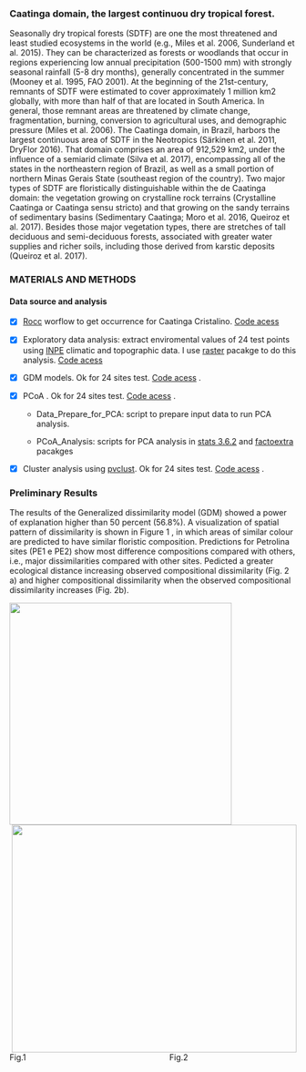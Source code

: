### Caatinga domain, the largest continuou dry tropical forest.

Seasonally dry tropical forests (SDTF) are one the most threatened and least studied ecosystems in the world (e.g., Miles et al. 2006, Sunderland et al. 2015). They can be characterized as forests or woodlands that occur in regions experiencing low annual precipitation (500-1500 mm) with strongly seasonal rainfall (5-8 dry months), generally concentrated in the summer (Mooney et al. 1995, FAO 2001). At the beginning of the 21st-century, remnants of SDTF were estimated to cover approximately 1 million km2 globally, with more than half of that are located in South America. In general, those remnant areas are threatened by climate change, fragmentation, burning, conversion to agricultural uses, and demographic pressure (Miles et al. 2006). The Caatinga domain, in Brazil, harbors the largest continuous area of SDTF in the Neotropics (Särkinen et al. 2011, DryFlor 2016). That domain comprises an area of 912,529 km2, under the influence of a semiarid climate (Silva et al. 2017), encompassing all of the states in the northeastern region of Brazil, as well as a small portion of northern Minas Gerais State (southeast region of the country). Two major types of SDTF are floristically distinguishable within the de Caatinga domain: the vegetation growing on crystalline rock terrains (Crystalline Caatinga or Caatinga sensu stricto) and that growing on the sandy terrains of sedimentary basins (Sedimentary Caatinga; Moro et al. 2016, Queiroz et al. 2017). Besides those major vegetation types, there are stretches of tall deciduous and semi-deciduous forests, associated with greater water supplies and richer soils, including those derived from karstic deposits (Queiroz et al. 2017).

### MATERIALS AND METHODS

#### Data source and analysis 

- [x] [Rocc](https://github.com/liibre/Rocc) worflow  to get occurrence for Caatinga Cristalino. [Code acess](https://github.com/Tai-Rocha/Caatinga_Dry_Forest.github.io/tree/master/script/get_data)


- [x]  Exploratory data analysis: extract enviromental values of 24 test points using [INPE](http://www.dpi.inpe.br/Ambdata/download.php) climatic and topographic data. I use [raster](https://www.rdocumentation.org/packages/raster/versions/3.3-7) pacakge to do this analysis.  [Code acess](https://github.com/Tai-Rocha/Caatinga_Dry_Forest.github.io/tree/master/script/exploratory)     

- [x]  GDM models. Ok for 24 sites test. [Code acess](https://github.com/Tai-Rocha/Caatinga_Dry_Forest.github.io/tree/master/script/GDM) .


- [x]  PCoA . Ok for 24 sites test. [Code acess](https://github.com/Tai-Rocha/Caatinga_Dry_Forest.github.io/blob/master/script/PCoA/PCoA.R) .


    - Data_Prepare_for_PCA: script to prepare input data to run PCA analysis.
    
    - PCoA_Analysis: scripts for PCA analysis in [stats 3.6.2]( https://www.rdocumentation.org/packages/stats/versions/3.6.2/ ) and [factoextra](https://www.rdocumentation.org/packages/factoextra/versions/1.0.7) pacakges                    
    
        
- [x]  Cluster analysis using [pvclust]( https://github.com/shimo-lab/pvclust ). Ok for 24 sites test. [Code acess](https://github.com/Tai-Rocha/Caatinga_Dry_Forest.github.io/tree/master/script/Cluster) .


### Preliminary Results 


The results of the Generalized dissimilarity model (GDM) showed a power of explanation higher than 50 percent (56.8%).
A visualization of spatial pattern of dissimilarity is shown in  Figure 1 , in which areas of similar colour are predicted to have similar floristic composition. Predictions for Petrolina sites (PE1 e PE2) show most difference compositions compared with others, i.e., major dissimilarities compared with other sites. Pedicted a greater ecological distance increasing observed compositional dissimilarity (Fig. 2 a) and higher compositional dissimilarity when the observed compositional dissimilarity increases (Fig. 2b). 

<img src="https://github.com/Tai-Rocha/Caatinga_Dry_Forest.github.io/raw/gh-pages/fig/GDM_google_docs.png" width="390"> <img align="right" width="500" height="400" src="https://github.com/Tai-Rocha/Caatinga_Dry_Forest.github.io/raw/gh-pages/fig/GDM_old_Graphics.png" > 

Fig.1&nbsp;&nbsp;&nbsp;&nbsp;&nbsp;&nbsp;&nbsp;&nbsp;&nbsp;&nbsp;&nbsp;&nbsp;&nbsp;&nbsp;&nbsp;&nbsp;&nbsp;&nbsp;&nbsp;&nbsp;&nbsp;&nbsp;&nbsp;&nbsp;&nbsp;&nbsp;&nbsp;&nbsp;&nbsp;&nbsp;&nbsp;&nbsp;&nbsp;&nbsp;&nbsp;&nbsp;&nbsp;&nbsp;&nbsp;&nbsp;&nbsp;&nbsp;&nbsp;&nbsp;&nbsp;&nbsp;&nbsp;&nbsp;&nbsp;&nbsp;&nbsp;&nbsp;&nbsp;&nbsp;&nbsp;&nbsp;&nbsp;&nbsp;&nbsp;&nbsp;&nbsp;&nbsp;&nbsp;&nbsp;Fig.2
 






